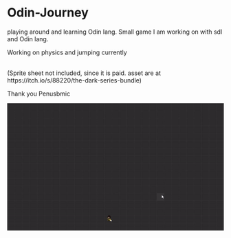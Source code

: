# Odin-Journey
playing around and learning Odin lang.
Small game I am working on with sdl and Odin lang.

Working on physics and jumping currently

<br/>
(Sprite sheet not included, since it is paid. asset are at https://itch.io/s/88220/the-dark-series-bundle)

Thank you Penusbmic


![](https://github.com/KDahir247/Odin-Journey/blob/main/visual/rolling_and_grid.gif)
